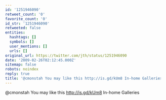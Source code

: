 ```yaml
---
id: '1251946090'
retweet_count: '0'
favorite_count: '0'
id_str: '1251946090'
retweeted: false
entities:
  hashtags: []
  symbols: []
  user_mentions: []
  urls: []
original_url: https://twitter.com/jth/status/1251946090
date: '2009-02-26T02:12:45.000Z'
sitemap: false
robots: noindex
reply: true
title: '@cmonstah You may like this http://is.gd/kUm8 In-home Galleries'
---
```


@cmonstah You may like this http://is.gd/kUm8 In-home Galleries